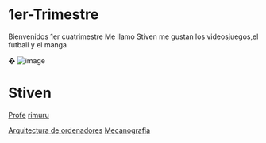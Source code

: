 # 1er-Trimestre
Bienvenidos 1er cuatrimestre
Me llamo Stiven
me gustan los videosjuegos,el futball y el manga



�
![image](https://user-images.githubusercontent.com/90753344/133393432-f1cf0231-eb3e-403e-8324-d72effd140c9.png)
# Stiven
[Profe](https://github.com/d-prieto?tab=repositories)
[rimuru](q=rimuru+tempest&client=ubuntu&hs=RNo&source=lnms&tbm=isch&sa=X&ved=2ahUKEwiV9fqcw4DzAhVQhVwKHXkuBNYQ_AUoAXoECAEQAw&biw=1920&bih=953)


[Arquitectura de ordenadores](https://github.com/St1v3n3223/1er-Trimestre/blob/main/Arquitectura%20de%20ordenadores.Md)
[Mecanografia](https://github.com/St1v3n3223/1er-Trimestre/blob/main/Mecanografia.MD)
